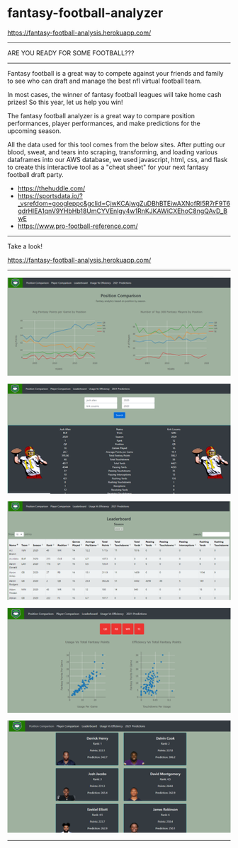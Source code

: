 # fantasy-football-analyzer

https://fantasy-football-analysis.herokuapp.com/

- - -

ARE YOU READY FOR SOME FOOTBALL???

- - -

Fantasy football is a great way to compete against your friends and family to see who can draft and manage the best nfl virtual football team.

In most cases, the winner of fantasy football leagues will take home cash prizes! So this year, let us help you win!


The fantasy football analyzer is a great way to compare position performances, player performances, and make predictions for the upcoming season. 

All the data used for this tool comes from the below sites.  After putting our blood, sweat, and tears into scraping, transforming, and loading various dataframes into our AWS database, we used javascript, html, css, and flask to create this interactive tool as a "cheat sheet" for your next fantasy football draft party. 


* https://thehuddle.com/
* https://sportsdata.io/?_vsrefdom=googleppc&gclid=CjwKCAjwgZuDBhBTEiwAXNofRI5R7rF9T6qdrHlEA1qnV9YHbHb18UmCYVEnlgy4w1RnKJKAWiCXEhoC8ngQAvD_BwE
* https://www.pro-football-reference.com/

- - -

Take a look!

https://fantasy-football-analysis.herokuapp.com/

- - -

![position_comparison](images/position_comparison.PNG)

![player_comparison](images/player_comparison.PNG)

![leaderboard](images/leaderboard.PNG)

![usage_v_efficiency_1](images/usage_v_efficiency_1.PNG)

![predictions](images/predictions.PNG)

- - -